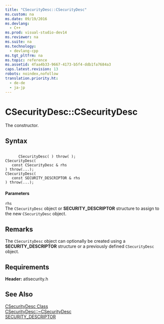 ```yaml
---
title: "CSecurityDesc::CSecurityDesc"
ms.custom: na
ms.date: 09/19/2016
ms.devlang: 
  - C++
ms.prod: visual-studio-dev14
ms.reviewer: na
ms.suite: na
ms.technology: 
  - devlang-cpp
ms.tgt_pltfrm: na
ms.topic: reference
ms.assetid: 4faa4b33-9667-4173-b5f4-ddb1fa7684a3
caps.latest.revision: 13
robots: noindex,nofollow
translation.priority.ht: 
  - de-de
  - ja-jp
---
```

# CSecurityDesc::CSecurityDesc
The constructor.  
  
## Syntax  
  
```  
  
      CSecurityDesc( ) throw( );   
CSecurityDesc(  
   const CSecurityDesc & rhs   
) throw(...);  
CSecurityDesc(  
   const SECURITY_DESCRIPTOR & rhs   
) throw(...);  
```  
  
#### Parameters  
 `rhs`  
 The `CSecurityDesc` object or **SECURITY_DESCRIPTOR** structure to assign to the new `CSecurityDesc` object.  
  
## Remarks  
 The `CSecurityDesc` object can optionally be created using a **SECURITY_DESCRIPTOR** structure or a previously defined `CSecurityDesc` object.  
  
## Requirements  
 **Header:** atlsecurity.h  
  
## See Also  
 [CSecurityDesc Class](../vs140/CSecurityDesc-Class.md)   
 [CSecurityDesc::~CSecurityDesc](../vs140/CSecurityDesc--~CSecurityDesc.md)   
 [SECURITY_DESCRIPTOR](http://msdn.microsoft.com/library/windows/desktop/aa379561)